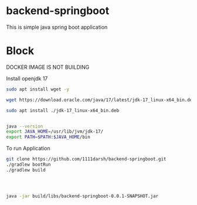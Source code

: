 # backend-springboot
This is simple java spring boot application 


# Block

DOCKER IMAGE IS NOT BUILDING

Install openjdk 17
```bash
sudo apt install wget -y

wget https://download.oracle.com/java/17/latest/jdk-17_linux-x64_bin.deb

sudo apt install ./jdk-17_linux-x64_bin.deb


java --version
export JAVA_HOME=/usr/lib/jvm/jdk-17/
export PATH=$PATH:$JAVA_HOME/bin

```

To run Application

```bash
git clone https://github.com/1111darsh/backend-springboot.git
./gradlew bootRun
./gradlew build




java -jar build/libs/backend-springboot-0.0.1-SNAPSHOT.jar 


```
